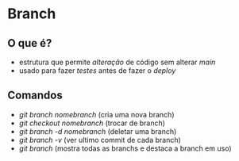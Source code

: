 # Branch

## O que é?
- estrutura que permite *alteração* de código sem alterar *main*
- usado para fazer *testes* antes de fazer o *deploy*

## Comandos 
- *git branch nomebranch* (cria uma nova branch)
- *git checkout nomebranch* (trocar de branch)
- *git branch -d nomebranch* (deletar uma branch)
- *git branch -v* (ver ultimo commit de cada branch)
- *git branch* (mostra todas as branchs e destaca a branch em uso)